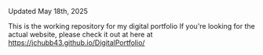 Updated May 18th, 2025

This is the working repository for my digital portfolio
If you're looking for the actual website, please check it out at here at https://jchubb43.github.io/DigitalPortfolio/
